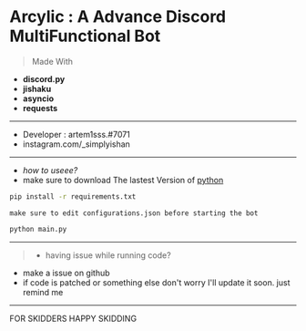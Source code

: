 # Arcylic : A Advance Discord MultiFunctional Bot 
> Made With
- **discord.py**
- **jishaku**
- **asyncio**
- **requests**

------
+ Developer : artem1sss.#7071
+ instagram.com/_simplyishan

----
+ *how to useee?*
+ make sure to download The lastest Version of [python](https://www.python.org/downloads/)
```bash
pip install -r requirements.txt
```
```
make sure to edit configurations.json before starting the bot
```
```bash
python main.py
```

---
> - having issue while running code?

+ make a issue on github
+ if code is patched or something else don't worry I'll update it soon. just remind me 


--- 
FOR SKIDDERS
HAPPY SKIDDING
